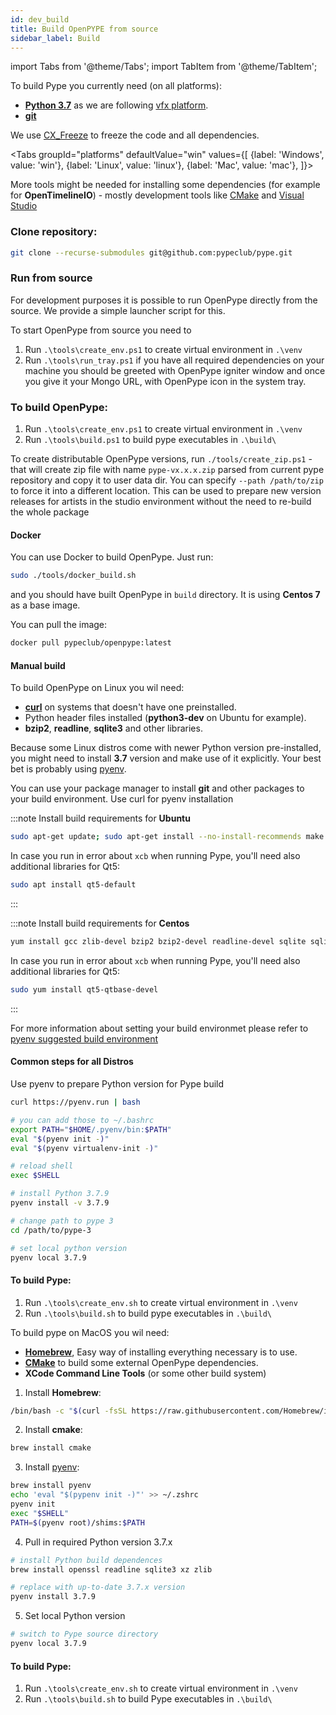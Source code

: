 ```yaml
---
id: dev_build
title: Build OpenPYPE from source
sidebar_label: Build
---
```


import Tabs from '@theme/Tabs';
import TabItem from '@theme/TabItem';


To build Pype you currently need (on all platforms):

- **[Python 3.7](https://www.python.org/downloads/)** as we are following [vfx platform](https://vfxplatform.com).
- **[git](https://git-scm.com/downloads)**

We use [CX_Freeze](https://cx-freeze.readthedocs.io/en/latest) to freeze the code and all dependencies.


<Tabs
  groupId="platforms"
  defaultValue="win"
  values={[
    {label: 'Windows', value: 'win'},
    {label: 'Linux', value: 'linux'},
    {label: 'Mac', value: 'mac'},
  ]}>

<TabItem value="win">

More tools might be needed for installing some dependencies (for example for **OpenTimelineIO**) - mostly
development tools like [CMake](https://cmake.org/) and [Visual Studio](https://visualstudio.microsoft.com/cs/downloads/)

### Clone repository:
```sh
git clone --recurse-submodules git@github.com:pypeclub/pype.git
```

### Run from source

For development purposes it is possible to run OpenPype directly from the source. We provide a simple launcher script for this. 

To start OpenPype from source you need to 

1) Run `.\tools\create_env.ps1` to create virtual environment in `.\venv`
2) Run `.\tools\run_tray.ps1` if you have all required dependencies on your machine you should be greeted with OpenPype igniter window and once you give it your Mongo URL, with OpenPype icon in the system tray.


### To build OpenPype:

1) Run `.\tools\create_env.ps1` to create virtual environment in `.\venv`
2) Run `.\tools\build.ps1` to build pype executables in `.\build\`

To create distributable OpenPype versions, run `./tools/create_zip.ps1` - that will
create zip file with name `pype-vx.x.x.zip` parsed from current pype repository and
copy it to user data dir. You can specify `--path /path/to/zip` to force it into a different 
location. This can be used to prepare new version releases for artists in the studio environment
without the need to re-build the whole package



</TabItem>
<TabItem value="linux">

#### Docker
You can use Docker to build OpenPype. Just run:
```sh
sudo ./tools/docker_build.sh
```
and you should have built OpenPype in `build` directory. It is using **Centos 7**
as a base image.

You can pull the image:

```sh
docker pull pypeclub/openpype:latest
```

#### Manual build
To build OpenPype on Linux you wil need:

- **[curl](https://curl.se)** on systems that doesn't have one preinstalled.
- Python header files installed (**python3-dev** on Ubuntu for example).
- **bzip2**, **readline**, **sqlite3** and other libraries.

Because some Linux distros come with newer Python version pre-installed, you might 
need to install **3.7** version and make use of it explicitly. 
Your best bet is probably using [pyenv](https://github.com/pyenv/pyenv).

You can use your package manager to install **git** and other packages to your build
environment.
Use curl for pyenv installation

:::note Install build requirements for **Ubuntu**

```sh
sudo apt-get update; sudo apt-get install --no-install-recommends make build-essential libssl-dev zlib1g-dev libbz2-dev libreadline-dev libsqlite3-dev wget curl llvm libncurses5-dev xz-utils tk-dev libxml2-dev libxmlsec1-dev libffi-dev liblzma-dev git
```

In case you run in error about `xcb` when running Pype,
you'll need also additional libraries for Qt5:

```sh
sudo apt install qt5-default
```
:::

:::note Install build requirements for **Centos**

```sh
yum install gcc zlib-devel bzip2 bzip2-devel readline-devel sqlite sqlite-devel openssl-devel tk-devel libffi-devel git
```

In case you run in error about `xcb` when running Pype,
you'll need also additional libraries for Qt5:

```sh
sudo yum install qt5-qtbase-devel
```

:::

For more information about setting your build environmet please refer to [pyenv suggested build environment](https://github.com/pyenv/pyenv/wiki#suggested-build-environment)

#### Common steps for all Distros

Use pyenv to prepare Python version for Pype build

```sh
curl https://pyenv.run | bash

# you can add those to ~/.bashrc
export PATH="$HOME/.pyenv/bin:$PATH"
eval "$(pyenv init -)"
eval "$(pyenv virtualenv-init -)"

# reload shell
exec $SHELL

# install Python 3.7.9
pyenv install -v 3.7.9

# change path to pype 3
cd /path/to/pype-3

# set local python version
pyenv local 3.7.9

```

#### To build Pype:

1. Run `.\tools\create_env.sh` to create virtual environment in `.\venv`
2. Run `.\tools\build.sh` to build pype executables in `.\build\`

</TabItem>
<TabItem value="mac">

To build pype on MacOS you wil need:

- **[Homebrew](https://brew.sh)**, Easy way of installing everything necessary is to use.
- **[CMake](https://cmake.org/)** to build some external OpenPype dependencies.
- **XCode Command Line Tools** (or some other build system)

1) Install **Homebrew**:
```sh
/bin/bash -c "$(curl -fsSL https://raw.githubusercontent.com/Homebrew/install/HEAD/install.sh)"
```

2) Install **cmake**:
```sh
brew install cmake
```

3) Install [pyenv](https://github.com/pyenv/pyenv):
```sh
brew install pyenv
echo 'eval "$(pypenv init -)"' >> ~/.zshrc
pyenv init
exec "$SHELL"
PATH=$(pyenv root)/shims:$PATH
```

4) Pull in required Python version 3.7.x
```sh
# install Python build dependences
brew install openssl readline sqlite3 xz zlib

# replace with up-to-date 3.7.x version
pyenv install 3.7.9
```

5) Set local Python version
```sh
# switch to Pype source directory
pyenv local 3.7.9
```

#### To build Pype:

1. Run `.\tools\create_env.sh` to create virtual environment in `.\venv`
2. Run `.\tools\build.sh` to build Pype executables in `.\build\`

</TabItem>
</Tabs>

